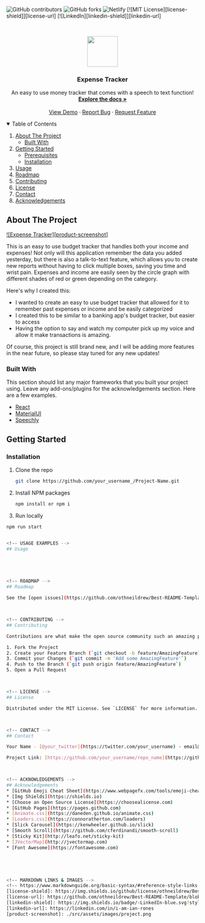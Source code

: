 ![GitHub contributors](https://img.shields.io/github/contributors/Prones94/expense_tracker?style=for-the-badge)
![GitHub forks](https://img.shields.io/github/forks/Prones94/expense_tracker?style=for-the-badge)
![Netlify](https://img.shields.io/netlify/e2baca92-22c7-4d08-90f0-8bee4e2268b4?style=for-the-badge)
[![MIT License][license-shield]][license-url]
[![LinkedIn][linkedin-shield]][linkedin-url]


<!-- PROJECT LOGO -->
<br />
<p align="center">
  <a href="https://github.com/Prones94/expense_tracker">
    <img src="./src/assets/images/Project.png alt="Main" width="80" height="80">
  </a>
  <h3 align="center">Expense Tracker</h3>
  <p align="center">
    An easy to use money tracker that comes with a speech to text function!
    <br />
    <a href="https://github.com/Prones94/expense_tracker/edit/master/README.md"><strong>Explore the docs »</strong></a>
    <br />
    <br />
    <a href="https://expense-tracker-with-speech.netlify.app/">View Demo</a>
    ·
    <a href="https://github.com/Prones94/expense_tracker/issues">Report Bug</a>
    ·
    <a href="https://github.com/Prones94/expense_tracker/issues">Request Feature</a>
  </p>
</p>



<!-- TABLE OF CONTENTS -->
<details open="open">
  <summary>Table of Contents</summary>
  <ol>
    <li>
      <a href="#about-the-project">About The Project</a>
      <ul>
        <li><a href="#built-with">Built With</a></li>
      </ul>
    </li>
    <li>
      <a href="#getting-started">Getting Started</a>
      <ul>
        <li><a href="#prerequisites">Prerequisites</a></li>
        <li><a href="#installation">Installation</a></li>
      </ul>
    </li>
    <li><a href="#usage">Usage</a></li>
    <li><a href="#roadmap">Roadmap</a></li>
    <li><a href="#contributing">Contributing</a></li>
    <li><a href="#license">License</a></li>
    <li><a href="#contact">Contact</a></li>
    <li><a href="#acknowledgements">Acknowledgements</a></li>
  </ol>
</details>



<!-- ABOUT THE PROJECT -->
## About The Project

[![Expense Tracker][product-screenshot]](https://expense-tracker-with-speech.netlify.app/)

This is an easy to use budget tracker that handles both your income and expenses! Not only will this application remember the data you added yesterday, but there is also a talk-to-text feature, which allows you to create new reports without having to click multiple boxes, saving you time and wrist pain. Expenses and income are easily seen by the circle graph with different shades of red or green depending on the category.

Here's why I created this:
* I wanted to create an easy to use budget tracker that allowed for it to remember past expenses or income and be easily categorized
* I created this to be similar to a banking app's budget tracker, but easier to access
* Having the option to say and watch my computer pick up my voice and allow it make transactions is amazing.

Of course, this project is still brand new, and I will be adding more features in the near future, so please stay tuned for any new updates!

### Built With

This section should list any major frameworks that you built your project using. Leave any add-ons/plugins for the acknowledgements section. Here are a few examples.
* [React](https://reactjs.org/)
* [MaterialUI](https://mui.com/)
* [Speechly](https://www.speechly.com/)



<!-- GETTING STARTED -->
## Getting Started
### Installation

1. Clone the repo
   ```sh
   git clone https://github.com/your_username_/Project-Name.git
   ```
2. Install NPM packages
   ```sh
   npm install or npm i
   ```
3. Run locally
  ```sh
  npm run start


<!-- USAGE EXAMPLES -->
## Usage





<!-- ROADMAP -->
## Roadmap

See the [open issues](https://github.com/othneildrew/Best-README-Template/issues) for a list of proposed features (and known issues).



<!-- CONTRIBUTING -->
## Contributing

Contributions are what make the open source community such an amazing place to be learn, inspire, and create. Any contributions you make are **greatly appreciated**.

1. Fork the Project
2. Create your Feature Branch (`git checkout -b feature/AmazingFeature`)
3. Commit your Changes (`git commit -m 'Add some AmazingFeature'`)
4. Push to the Branch (`git push origin feature/AmazingFeature`)
5. Open a Pull Request



<!-- LICENSE -->
## License

Distributed under the MIT License. See `LICENSE` for more information.



<!-- CONTACT -->
## Contact

Your Name - [@your_twitter](https://twitter.com/your_username) - email@example.com

Project Link: [https://github.com/your_username/repo_name](https://github.com/your_username/repo_name)



<!-- ACKNOWLEDGEMENTS -->
## Acknowledgements
* [GitHub Emoji Cheat Sheet](https://www.webpagefx.com/tools/emoji-cheat-sheet)
* [Img Shields](https://shields.io)
* [Choose an Open Source License](https://choosealicense.com)
* [GitHub Pages](https://pages.github.com)
* [Animate.css](https://daneden.github.io/animate.css)
* [Loaders.css](https://connoratherton.com/loaders)
* [Slick Carousel](https://kenwheeler.github.io/slick)
* [Smooth Scroll](https://github.com/cferdinandi/smooth-scroll)
* [Sticky Kit](http://leafo.net/sticky-kit)
* [JVectorMap](http://jvectormap.com)
* [Font Awesome](https://fontawesome.com)





<!-- MARKDOWN LINKS & IMAGES -->
<!-- https://www.markdownguide.org/basic-syntax/#reference-style-links -->
[license-shield]: https://img.shields.io/github/license/othneildrew/Best-README-Template.svg?style=for-the-badge
[license-url]: https://github.com/othneildrew/Best-README-Template/blob/master/LICENSE.txt
[linkedin-shield]: https://img.shields.io/badge/-LinkedIn-blue.svg?style=for-the-badge&logo=linkedin&colorB=555
[linkedin-url]: https://linkedin.com/in/i-am-ian-rones
[product-screenshot]: ./src/assets/images/project.png
